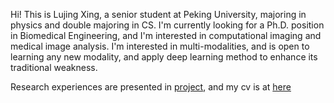 Hi! This is Lujing Xing, a senior student at Peking University, majoring in physics and double majoring in CS. I'm currently looking for a Ph.D. position in Biomedical Engineering, and I'm interested in computational imaging and medical image analysis. I'm interested in multi-modalities, and is open to learning any new modality, and apply deep learning method to enhance its traditional weakness.

Research experiences are presented in [project](/al-folio/projects/), and my cv is at [here](/al-folio/cv/)
